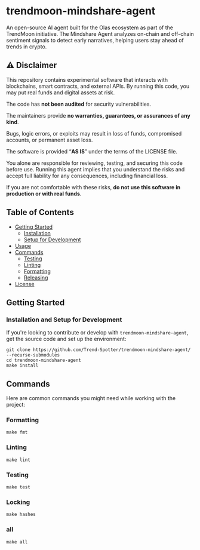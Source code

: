 # trendmoon-mindshare-agent

An open-source AI agent built for the Olas ecosystem as part of the TrendMoon initiative. The Mindshare Agent analyzes on-chain and off-chain sentiment signals to detect early narratives, helping users stay ahead of trends in crypto.

## ⚠️ Disclaimer

This repository contains experimental software that interacts with blockchains, smart contracts, and external APIs. By running this code, you may put real funds and digital assets at risk.

The code has **not been audited** for security vulnerabilities.

The maintainers provide **no warranties, guarantees, or assurances of any kind**.

Bugs, logic errors, or exploits may result in loss of funds, compromised accounts, or permanent asset loss.

The software is provided “**AS IS**” under the terms of the LICENSE file.

You alone are responsible for reviewing, testing, and securing this code before use. Running this agent implies that you understand the risks and accept full liability for any consequences, including financial loss.

If you are not comfortable with these risks, **do not use this software in production or with real funds**.

## Table of Contents

- [Getting Started](#getting-started)
  - [Installation](#installation)
  - [Setup for Development](#setup-for-development)
- [Usage](#usage)
- [Commands](#commands)
  - [Testing](#testing)
  - [Linting](#linting)
  - [Formatting](#formatting)
  - [Releasing](#releasing)
- [License](#license)

## Getting Started

### Installation and Setup for Development

If you're looking to contribute or develop with `trendmoon-mindshare-agent`, get the source code and set up the environment:

```shell
git clone https://github.com/Trend-Spotter/trendmoon-mindshare-agent/ --recurse-submodules
cd trendmoon-mindshare-agent
make install
```

## Commands

Here are common commands you might need while working with the project:

### Formatting

```shell
make fmt
```

### Linting

```shell
make lint
```

### Testing

```shell
make test
```

### Locking

```shell
make hashes
```

### all

```shell
make all
```
